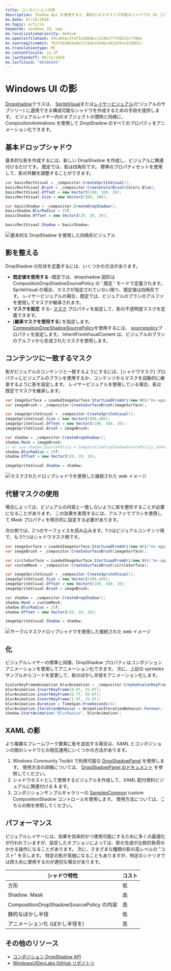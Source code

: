 ```yaml
---
title: コンポジションの影
description: Shadow Api を使用すると、動的にカスタマイズ可能なシャドウを UI コンテンツに追加できます。
ms.date: 07/16/2018
ms.topic: article
keywords: windows 10, uwp
ms.localizationpriority: medium
ms.openlocfilehash: 29ca04ac3faf3a2884bcc2346177f49222cf786e
ms.sourcegitcommit: 7b2febddb3e8a17c9ab158abcdd2a59ce126661c
ms.translationtype: MT
ms.contentlocale: ja-JP
ms.lasthandoff: 08/31/2020
ms.locfileid: "89166426"
---
```

# <a name="shadows-in-windows-ui"></a>Windows UI の影

[Dropshadow](/uwp/api/Windows.UI.Composition.DropShadow)クラスは、 [SpriteVisual](/uwp/api/windows.ui.composition.spritevisual)または[レイヤービジュアル](/uwp/api/windows.ui.composition.layervisual)(ビジュアルのサブツリー) に適用できる構成可能なシャドウを作成するための手段を提供します。 ビジュアルレイヤー内のオブジェクトの慣例と同様に、CompositionAnimations を使用して DropShadow のすべてのプロパティをアニメーション化できます。

## <a name="basic-drop-shadow"></a>基本ドロップシャドウ

基本的な影を作成するには、新しい DropShadow を作成し、ビジュアルに関連付けるだけです。 既定では、影は四角形です。 標準のプロパティセットを使用して、影の外観を調整することができます。

```cs
var basicRectVisual = _compositor.CreateSpriteVisual();
basicRectVisual.Brush = _compositor.CreateColorBrush(Colors.Blue);
basicRectVisual.Offset = new Vector3(100, 100, 20);
basicRectVisual.Size = new Vector2(300, 300);

var basicShadow = _compositor.CreateDropShadow();
basicShadow.BlurRadius = 25f;
basicShadow.Offset = new Vector3(20, 20, 20);

basicRectVisual.Shadow = basicShadow;
```

![基本的な DropShadow を使用した四角形ビジュアル](images/rectangular-dropshadow.png)

## <a name="shaping-the-shadow"></a>影を整える

DropShadow の形状を定義するには、いくつかの方法があります。

- **既定値を使用する** -既定では、dropshadow 図形は CompositionDropShadowSourcePolicy の ' 既定 ' モードで定義されます。 SpriteVisual の場合、マスクが指定されていない限り、既定値は四角形です。 レイヤービジュアルの場合、既定では、ビジュアルのブラシのアルファを使用してマスクが継承されます。
- **マスクを設定** する– [マスク](/uwp/api/windows.ui.composition.dropshadow.mask) プロパティを設定して、影の不透明度マスクを定義できます。
- [**継承マスクを使用する**] を指定します。 [CompositionDropShadowSourcePolicy](/uwp/api/windows.ui.composition.compositiondropshadowsourcepolicy)を使用するには、 [sourcepolicy](/uwp/api/windows.ui.composition.dropshadow.sourcepolicy)プロパティを設定します。 InheritFromVisualContent は、ビジュアルのブラシのアルファから生成されたマスクを使用します。

## <a name="masking-to-match-your-content"></a>コンテンツに一致するマスク

影がビジュアルのコンテンツと一致するようにするには、[シャドウマスク] プロパティにビジュアルのブラシを使用するか、コンテンツからマスクを自動的に継承するように影を設定します。 レイヤービジュアルを使用している場合、影は既定でマスクを継承します。

```cs
var imageSurface = LoadedImageSurface.StartLoadFromUri(new Uri("ms-appx:///Assets/myImage.png"));
var imageBrush = _compositor.CreateSurfaceBrush(imageSurface);

var imageSpriteVisual = _compositor.CreateSpriteVisual();
imageSpriteVisual.Size = new Vector2(400,400);
imageSpriteVisual.Offset = new Vector3(100, 500, 20);
imageSpriteVisual.Brush = imageBrush;

var shadow = _compositor.CreateDropShadow();
shadow.Mask = imageBrush;
// or use shadow.SourcePolicy = CompositionDropShadowSourcePolicy.InheritFromVisualContent;
shadow.BlurRadius = 25f;
shadow.Offset = new Vector3(20, 20, 20);

imageSpriteVisual.Shadow = shadow;
```

![マスクされたドロップシャドウを使用した接続された web イメージ](images/ms-brand-web-dropshadow.png)

## <a name="using-an-alternative-mask"></a>代替マスクの使用

場合によっては、ビジュアルの内容と一致しないように影を整形することが必要になることがあります。 この効果を実現するには、アルファでブラシを使用して Mask プロパティを明示的に設定する必要があります。

次の例では、2つのサーフェイスを読み込みます。1つはビジュアルコンテンツ用で、もう1つはシャドウマスク用です。

```cs
var imageSurface = LoadedImageSurface.StartLoadFromUri(new Uri("ms-appx:///Assets/myImage.png"));
var imageBrush = _compositor.CreateSurfaceBrush(imageSurface);

var circleSurface = LoadedImageSurface.StartLoadFromUri(new Uri("ms-appx:///Assets/myCircleImage.png"));
var customMask = _compositor.CreateSurfaceBrush(circleSurface);

var imageSpriteVisual = _compositor.CreateSpriteVisual();
imageSpriteVisual.Size = new Vector2(400,400);
imageSpriteVisual.Offset = new Vector3(100, 500, 20);
imageSpriteVisual.Brush = imageBrush;

var shadow = _compositor.CreateDropShadow();
shadow.Mask = customMask;
shadow.BlurRadius = 25f;
shadow.Offset = new Vector3(20, 20, 20);

imageSpriteVisual.Shadow = shadow;
```

![サークルマスクドロップシャドウを使用した接続された web イメージ](images/ms-brand-web-masked-dropshadow.png)

## <a name="animating"></a>化

ビジュアルレイヤーの標準と同様、DropShadow プロパティはコンポジションアニメーションを使用してアニメーション化できます。 次に、上記の sprinkles サンプルからコードを変更して、影のぼかし半径をアニメーション化します。

```cs
ScalarKeyFrameAnimation blurAnimation = _compositor.CreateScalarKeyFrameAnimation();
blurAnimation.InsertKeyFrame(0.0f, 25.0f);
blurAnimation.InsertKeyFrame(0.7f, 50.0f);
blurAnimation.InsertKeyFrame(1.0f, 25.0f);
blurAnimation.Duration = TimeSpan.FromSeconds(4);
blurAnimation.IterationBehavior = AnimationIterationBehavior.Forever;
shadow.StartAnimation("BlurRadius", blurAnimation);
```

## <a name="shadows-in-xaml"></a>XAML の影

より複雑なフレームワーク要素に影を追加する場合は、XAML とコンポジションの間のシャドウとの相互運用にいくつかの方法があります。

1. Windows Community Toolkit で利用可能な [DropShadowPanel](https://github.com/windows-toolkit/WindowsCommunityToolkit/blob/master/Microsoft.Toolkit.Uwp.UI.Controls/DropShadowPanel/DropShadowPanel.Properties.cs) を使用します。 使用方法の詳細については、 [DropShadowPanel のドキュメント](/windows/uwpcommunitytoolkit/controls/DropShadowPanel) を参照してください。
1. シャドウホストとして使用するビジュアルを作成して、XAML 配付資料ビジュアルに関連付ける & ます。
1. コンポジションサンプルギャラリーの [SamplesCommon](https://github.com/microsoft/WindowsCompositionSamples/tree/master/SamplesCommon/SamplesCommon) custom CompositionShadow コントロールを使用します。 使用方法については、こちらの例を参照してください。

## <a name="performance"></a>パフォーマンス

ビジュアルレイヤーには、効果を効率的かつ使用可能にするために多くの最適化が行われていますが、設定したオプションによっては、影の生成が比較的負荷のかかる操作になることがあります。 次に、さまざまな種類の影の高レベルの "コスト" を示します。 特定の影が高価になることもありますが、特定のシナリオでは控えめに使用するのが適切な場合があります。

シャドウ特性| コスト
------------- | -------------
方形    | 低
Shadow. Mask      | 高
CompositionDropShadowSourcePolicy の内容 | 高
静的なぼかし半径 | 低
アニメーション化 (ぼかし半径を) | 高

## <a name="additional-resources"></a>その他のリソース

- [コンポジション DropShadow API](/uwp/api/Windows.UI.Composition.DropShadow)
- [WindowsUIDevLabs GitHub リポジトリ](https://github.com/microsoft/WindowsCompositionSamples)